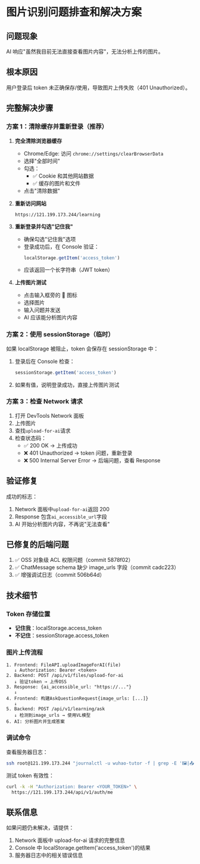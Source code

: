 # 图片识别问题排查和解决方案

## 问题现象

AI 响应"虽然我目前无法直接查看图片内容"，无法分析上传的图片。

## 根本原因

用户登录后 token 未正确保存/使用，导致图片上传失败（401 Unauthorized）。

## 完整解决步骤

### 方案 1：清除缓存并重新登录（推荐）

1. **完全清除浏览器缓存**

   - Chrome/Edge: 访问 `chrome://settings/clearBrowserData`
   - 选择"全部时间"
   - 勾选：
     - ✅ Cookie 和其他网站数据
     - ✅ 缓存的图片和文件
   - 点击"清除数据"

2. **重新访问网站**

   ```
   https://121.199.173.244/learning
   ```

3. **重新登录并勾选"记住我"**

   - 确保勾选"记住我"选项
   - 登录成功后，在 Console 验证：
     ```javascript
     localStorage.getItem('access_token')
     ```
   - 应该返回一个长字符串（JWT token）

4. **上传图片测试**
   - 点击输入框旁的 📎 图标
   - 选择图片
   - 输入问题并发送
   - AI 应该能分析图片内容

### 方案 2：使用 sessionStorage（临时）

如果 localStorage 被阻止，token 会保存在 sessionStorage 中：

1. 登录后在 Console 检查：

   ```javascript
   sessionStorage.getItem('access_token')
   ```

2. 如果有值，说明登录成功，直接上传图片测试

### 方案 3：检查 Network 请求

1. 打开 DevTools Network 面板
2. 上传图片
3. 查找`upload-for-ai`请求
4. 检查状态码：
   - ✅ 200 OK → 上传成功
   - ❌ 401 Unauthorized → token 问题，重新登录
   - ❌ 500 Internal Server Error → 后端问题，查看 Response

## 验证修复

成功的标志：

1. Network 面板中`upload-for-ai`返回 200
2. Response 包含`ai_accessible_url`字段
3. AI 开始分析图片内容，不再说"无法查看"

## 已修复的后端问题

1. ✅ OSS 对象级 ACL 权限问题（commit 5878f02）
2. ✅ ChatMessage schema 缺少 image_urls 字段（commit cadc223）
3. ✅ 增强调试日志（commit 506b64d）

## 技术细节

### Token 存储位置

- **记住我**：localStorage.access_token
- **不记住**：sessionStorage.access_token

### 图片上传流程

```
1. Frontend: FileAPI.uploadImageForAI(file)
   ↓ Authorization: Bearer <token>
2. Backend: POST /api/v1/files/upload-for-ai
   ↓ 验证token → 上传OSS
3. Response: {ai_accessible_url: "https://..."}
   ↓
4. Frontend: 构建AskQuestionRequest{image_urls: [...]}
   ↓
5. Backend: POST /api/v1/learning/ask
   ↓ 检测到image_urls → 使用VL模型
6. AI: 分析图片并生成答案
```

### 调试命令

查看服务器日志：

```bash
ssh root@121.199.173.244 "journalctl -u wuhao-tutor -f | grep -E '🖼️|📤|图片|upload-for-ai'"
```

测试 token 有效性：

```bash
curl -k -H "Authorization: Bearer <YOUR_TOKEN>" \
  https://121.199.173.244/api/v1/auth/me
```

## 联系信息

如果问题仍未解决，请提供：

1. Network 面板中 upload-for-ai 请求的完整信息
2. Console 中 localStorage.getItem('access_token')的结果
3. 服务器日志中的相关错误信息
